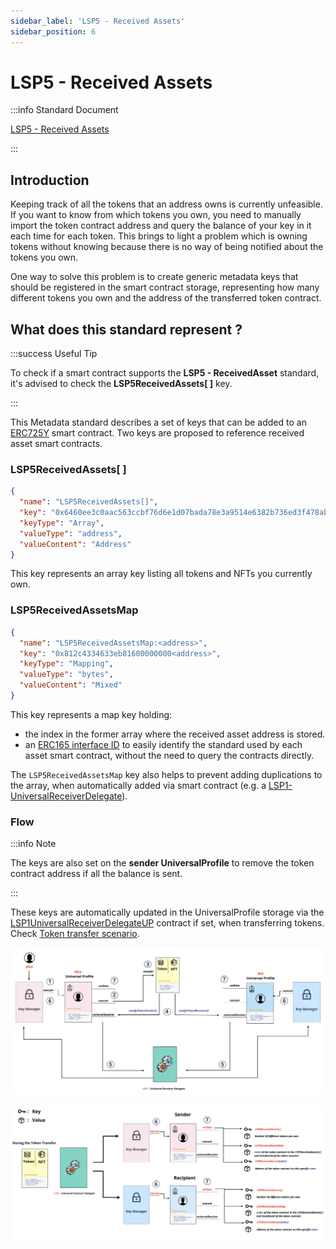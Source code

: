 ```yaml
---
sidebar_label: 'LSP5 - Received Assets'
sidebar_position: 6
---
```


# LSP5 - Received Assets

:::info Standard Document

[LSP5 - Received Assets](https://github.com/lukso-network/LIPs/blob/main/LSPs/LSP-5-ReceivedAssets.md)

:::

## Introduction

Keeping track of all the tokens that an address owns is currently unfeasible. If you want to know from which tokens you own, you need to manually import the token contract address and query the balance of your key in it each time for each token. This brings to light a problem which is owning tokens without knowing because there is no way of being notified about the tokens you own.

One way to solve this problem is to create generic metadata keys that should be registered in the smart contract storage, representing how many different tokens you own and the address of the transferred token contract.

## What does this standard represent ?

:::success Useful Tip

To check if a smart contract supports the **LSP5 - ReceivedAsset** standard, it's advised to check the **LSP5ReceivedAssets[ ]** key.

:::

This Metadata standard describes a set of keys that can be added to an [ERC725Y](https://github.com/ethereum/EIPs/blob/master/EIPS/eip-725.md) smart contract.
Two keys are proposed to reference received asset smart contracts.

### LSP5ReceivedAssets[ ]

```json
{
  "name": "LSP5ReceivedAssets[]",
  "key": "0x6460ee3c0aac563ccbf76d6e1d07bada78e3a9514e6382b736ed3f478ab7b90b",
  "keyType": "Array",
  "valueType": "address",
  "valueContent": "Address"
}
```

This key represents an array key listing all tokens and NFTs you currently own.

### LSP5ReceivedAssetsMap

```json
{
  "name": "LSP5ReceivedAssetsMap:<address>",
  "key": "0x812c4334633eb81600000000<address>",
  "keyType": "Mapping",
  "valueType": "bytes",
  "valueContent": "Mixed"
}
```

This key represents a map key holding:

- the index in the former array where the received asset address is stored.
- an [ERC165 interface ID](https://eips.ethereum.org/EIPS/eip-165) to easily identify the standard used by each asset smart contract, without the need to query the contracts directly.

The `LSP5ReceivedAssetsMap` key also helps to prevent adding duplications to the array, when automatically added via smart contract (e.g. a [LSP1-UniversalReceiverDelegate](./02-lsp1-universal-receiver-delegate.md)).

### Flow

:::info Note

The keys are also set on the **sender UniversalProfile** to remove the token contract address if all the balance is sent.

:::

These keys are automatically updated in the UniversalProfile storage via the [LSP1UniversalReceiverDelegateUP](../smart-contracts/lsp1-universal-receiver-delegate-up.md) contract if set, when transferring tokens.
Check [Token transfer scenario](./lsp1-universal-receiver-delegate#token-transfer-scenario).

![Token transfer detailed flow](../../../static/img/detailed-token-transfer.jpeg)

![LSP5 Received Assets Flow](../../../static/img/lsp5-received-assets.jpeg)
